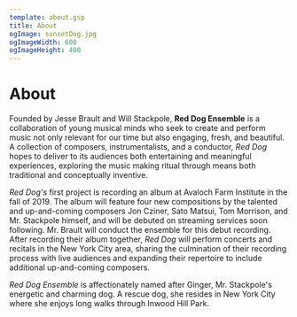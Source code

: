 ```yaml
---
template: about.gsp
title: About
ogImage: sunsetDog.jpg
ogImageWidth: 600
ogImageHeight: 400
---
```


# About

Founded by Jesse Brault and Will Stackpole, **Red Dog Ensemble** is a collaboration of young musical minds who seek to create and perform music not only relevant for our time but also engaging, fresh, and beautiful. A collection of composers, instrumentalists, and a conductor, _Red Dog_ hopes to deliver to its audiences both entertaining and meaningful experiences, exploring the music making ritual through means both traditional and conceptually inventive.

_Red Dog's_ first project is recording an album at Avaloch Farm Institute in the fall of 2019. The album will feature four new compositions by the talented and up-and-coming composers Jon Cziner, Sato Matsui, Tom Morrison, and Mr. Stackpole himself, and will be debuted on streaming services soon following. Mr. Brault will conduct the ensemble for this debut recording. After recording their album together, _Red Dog_ will perform concerts and recitals in the New York City area, sharing the culmination of their recording process with live audiences and expanding their repertoire to include additional up-and-coming composers.

_Red Dog Ensemble_ is affectionately named after Ginger, Mr. Stackpole's energetic and charming dog. A rescue dog, she resides in New York City where she enjoys long walks through Inwood Hill Park.
